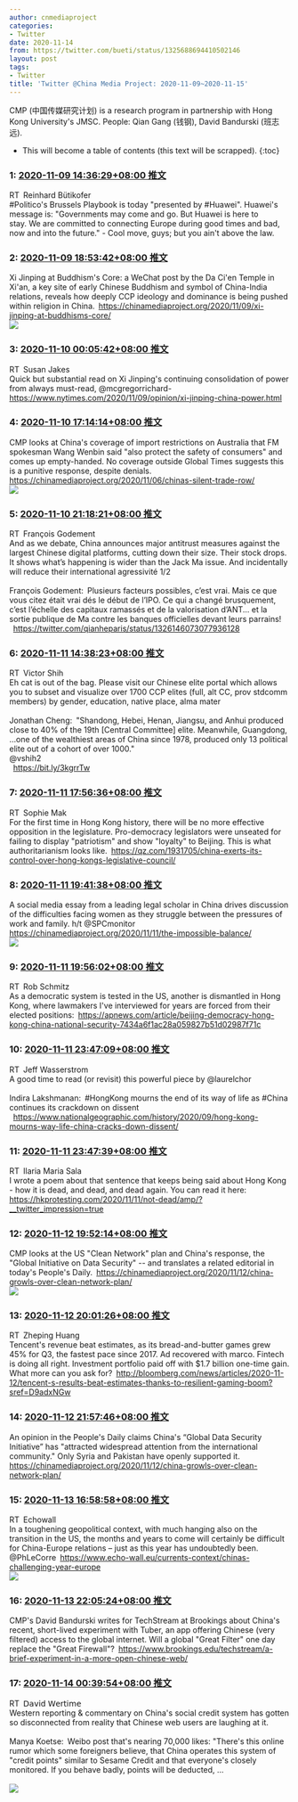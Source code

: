 ```yaml
---
author: cnmediaproject
categories:
- Twitter
date: 2020-11-14
from: https://twitter.com/bueti/status/1325688694410502146
layout: post
tags:
- Twitter
title: 'Twitter @China Media Project: 2020-11-09~2020-11-15'
---
```


CMP (中国传媒研究计划) is a research program in partnership with Hong Kong University's JMSC. People: Qian Gang (钱钢), David Bandurski (班志远). 

* This will become a table of contents (this text will be scrapped).
{:toc}

### 1: [2020-11-09 14:36:29+08:00 推文](https://twitter.com/bueti/status/1325688694410502146)

RT Reinhard Bütikofer<br>#Politico's Brussels Playbook is today "presented by #Huawei". Huawei's message is: "Governments may come and go. But Huawei is here to stay. We are committed to connecting Europe during good times and bad, now and into the future." - Cool move, guys; but you ain't above the law.

### 2: [2020-11-09 18:53:42+08:00 推文](https://twitter.com/cnmediaproject/status/1325753425741615104)

Xi Jinping at Buddhism's Core: a WeChat post by the Da Ci'en Temple in Xi'an, a key site of early Chinese Buddhism and symbol of China-India relations, reveals how deeply CCP ideology and dominance is being pushed within religion in China. <a href="https://chinamediaproject.org/2020/11/09/xi-jinping-at-buddhisms-core/" target="_blank" rel="noopener noreferrer">https://chinamediaproject.org/2020/11/09/xi-jinping-at-buddhisms-core/</a><br><img style src="https://pbs.twimg.com/media/EmYFmexXYAE5VdM?format=jpg&name=orig" referrerpolicy="no-referrer">

### 3: [2020-11-10 00:05:42+08:00 推文](https://twitter.com/susanjakes/status/1325831941145436160)

RT Susan Jakes<br>Quick but substantial read on Xi Jinping's continuing consolidation of power from always must-read, @mcgregorrichard- <a href="https://www.nytimes.com/2020/11/09/opinion/xi-jinping-china-power.html" target="_blank" rel="noopener noreferrer">https://www.nytimes.com/2020/11/09/opinion/xi-jinping-china-power.html</a>

### 4: [2020-11-10 17:14:14+08:00 推文](https://twitter.com/cnmediaproject/status/1326090781116030979)

CMP looks at China's coverage of import restrictions on Australia that FM spokesman Wang Wenbin said "also protect the safety of consumers" and comes up empty-handed. No coverage outside Global Times suggests this is a punitive response, despite denials. <a href="https://chinamediaproject.org/2020/11/06/chinas-silent-trade-row/" target="_blank" rel="noopener noreferrer">https://chinamediaproject.org/2020/11/06/chinas-silent-trade-row/</a><br><img style src="https://pbs.twimg.com/media/Emc3fheW8AAhlkx?format=jpg&name=orig" referrerpolicy="no-referrer">

### 5: [2020-11-10 21:18:21+08:00 推文](https://twitter.com/FGodement/status/1326152213220249600)

RT François Godement<br>And as we debate, China announces major antitrust measures against the largest Chinese digital platforms, cutting down their size. Their stock drops. It shows what’s happening is wider than the Jack Ma issue. And incidentally will reduce their international agressivité 1/2<br><br>François Godement: Plusieurs facteurs possibles, c’est vrai. Mais ce que vous citez était vrai dés le début de l’IPO. Ce qui a changé brusquement, c’est l’échelle des capitaux ramassés et de la valorisation d’ANT... et la sortie publique de Ma contre les banques officielles devant leurs parrains!<br> <a href="https://twitter.com/qianheparis/status/1326146073077936128" target="_blank" rel="noopener noreferrer">https://twitter.com/qianheparis/status/1326146073077936128</a>

### 6: [2020-11-11 14:38:23+08:00 推文](https://twitter.com/vshih2/status/1326413948565024769)

RT Victor Shih<br>Eh cat is out of the bag. Please visit our Chinese elite portal which allows you to subset and visualize over 1700 CCP elites (full, alt CC, prov stdcomm members) by gender, education, native place, alma mater<br><br>Jonathan Cheng: "Shandong, Hebei, Henan, Jiangsu, and Anhui produced close to 40% of the 19th [Central Committee] elite. Meanwhile, Guangdong, …one of the wealthiest areas of China since 1978, produced only 13 political elite out of a cohort of over 1000."<br>@vshih2<br> <a href="https://bit.ly/3kgrrTw" target="_blank" rel="noopener noreferrer">https://bit.ly/3kgrrTw</a>

### 7: [2020-11-11 17:56:36+08:00 推文](https://twitter.com/SophieMak1/status/1326463833083244544)

RT Sophie Mak<br>For the first time in Hong Kong history, there will be no more effective opposition in the legislature. Pro-democracy legislators were unseated for failing to display "patriotism" and show "loyalty" to Beijing. This is what authoritarianism looks like. <a href="https://qz.com/1931705/china-exerts-its-control-over-hong-kongs-legislative-council/" target="_blank" rel="noopener noreferrer">https://qz.com/1931705/china-exerts-its-control-over-hong-kongs-legislative-council/</a>

### 8: [2020-11-11 19:41:38+08:00 推文](https://twitter.com/cnmediaproject/status/1326490264278601728)

A social media essay from a leading legal scholar in China drives discussion of the difficulties facing women as they struggle between the pressures of work and family. h/t @SPCmonitor <a href="https://chinamediaproject.org/2020/11/11/the-impossible-balance/" target="_blank" rel="noopener noreferrer">https://chinamediaproject.org/2020/11/11/the-impossible-balance/</a><br><img style src="https://pbs.twimg.com/media/EmijpPEXUAA-bQ_?format=jpg&name=orig" referrerpolicy="no-referrer">

### 9: [2020-11-11 19:56:02+08:00 推文](https://twitter.com/rob_schmitz/status/1326493888014639107)

RT Rob Schmitz<br>As a democratic system is tested in the US, another is dismantled in Hong Kong, where lawmakers I've interviewed for years are forced from their elected positions: <a href="https://apnews.com/article/beijing-democracy-hong-kong-china-national-security-7434a6f1ac28a059827b51d02987f71c" target="_blank" rel="noopener noreferrer">https://apnews.com/article/beijing-democracy-hong-kong-china-national-security-7434a6f1ac28a059827b51d02987f71c</a>

### 10: [2020-11-11 23:47:09+08:00 推文](https://twitter.com/jwassers/status/1326552050952335367)

RT Jeff Wasserstrom<br>A good time to read (or revisit) this powerful piece by @laurelchor<br><br>Indira Lakshmanan: #HongKong mourns the end of its way of life as #China continues its crackdown on dissent<br> <a href="https://www.nationalgeographic.com/history/2020/09/hong-kong-mourns-way-life-china-cracks-down-dissent/" target="_blank" rel="noopener noreferrer">https://www.nationalgeographic.com/history/2020/09/hong-kong-mourns-way-life-china-cracks-down-dissent/</a>

### 11: [2020-11-11 23:47:39+08:00 推文](https://twitter.com/IlariaMariaSala/status/1326552174315282437)

RT Ilaria Maria Sala<br>I wrote a poem about that sentence that keeps being said about Hong Kong - how it is dead, and dead, and dead again. You can read it here: <a href="https://hkprotesting.com/2020/11/11/not-dead/amp/?__twitter_impression=true" target="_blank" rel="noopener noreferrer">https://hkprotesting.com/2020/11/11/not-dead/amp/?__twitter_impression=true</a>

### 12: [2020-11-12 19:52:14+08:00 推文](https://twitter.com/cnmediaproject/status/1326855319461523460)

CMP looks at the US "Clean Network" plan and China's response, the "Global Initiative on Data Security" -- and translates a related editorial in today's People's Daily. <a href="https://chinamediaproject.org/2020/11/12/china-growls-over-clean-network-plan/" target="_blank" rel="noopener noreferrer">https://chinamediaproject.org/2020/11/12/china-growls-over-clean-network-plan/</a><br><img style src="https://pbs.twimg.com/media/Emnv3ZBXUAAW7NF?format=jpg&name=orig" referrerpolicy="no-referrer">

### 13: [2020-11-12 20:01:26+08:00 推文](https://twitter.com/pingroma/status/1326857636118032384)

RT Zheping Huang<br>Tencent's revenue beat estimates, as its bread-and-butter games grew 45% for Q3, the fastest pace since 2017. Ad recovered with marco. Fintech is doing all right. Investment portfolio paid off with $1.7 billion one-time gain.<br>What more can you ask for? <a href="http://bloomberg.com/news/articles/2020-11-12/tencent-s-results-beat-estimates-thanks-to-resilient-gaming-boom?sref=D9adxNGw" target="_blank" rel="noopener noreferrer">http://bloomberg.com/news/articles/2020-11-12/tencent-s-results-beat-estimates-thanks-to-resilient-gaming-boom?sref=D9adxNGw</a>

### 14: [2020-11-12 21:57:46+08:00 推文](https://twitter.com/cnmediaproject/status/1326886911777120256)

An opinion in the People's Daily claims China's “Global Data Security Initiative” has "attracted widespread attention from the international community." Only Syria and Pakistan have openly supported it. <a href="https://chinamediaproject.org/2020/11/12/china-growls-over-clean-network-plan/" target="_blank" rel="noopener noreferrer">https://chinamediaproject.org/2020/11/12/china-growls-over-clean-network-plan/</a>

### 15: [2020-11-13 16:58:58+08:00 推文](https://twitter.com/projectechowall/status/1327174102923227136)

RT Echowall<br>In a toughening geopolitical context, with much hanging also on the transition in the US, the months and years to come will certainly be difficult for China-Europe relations – just as this year has undoubtedly been. @PhLeCorre <a href="https://www.echo-wall.eu/currents-context/chinas-challenging-year-europe" target="_blank" rel="noopener noreferrer">https://www.echo-wall.eu/currents-context/chinas-challenging-year-europe</a><br><img style src="https://pbs.twimg.com/media/EmsRysdW4AIR-EB?format=jpg&name=orig" referrerpolicy="no-referrer">

### 16: [2020-11-13 22:05:24+08:00 推文](https://twitter.com/cnmediaproject/status/1327251217383387137)

CMP's David Bandurski writes for TechStream at Brookings about China's recent, short-lived experiment with Tuber, an app offering Chinese (very filtered) access to the global internet. Will a global "Great Filter" one day replace the "Great Firewall"? <a href="https://www.brookings.edu/techstream/a-brief-experiment-in-a-more-open-chinese-web/" target="_blank" rel="noopener noreferrer">https://www.brookings.edu/techstream/a-brief-experiment-in-a-more-open-chinese-web/</a>

### 17: [2020-11-14 00:39:54+08:00 推文](https://twitter.com/dwertime/status/1327290099764117504)

RT 𝖣𝖺𝗏𝗂𝖽 𝖶𝖾𝗋𝗍𝗂𝗆𝖾<br>Western reporting & commentary on China's social credit system has gotten so disconnected from reality that Chinese web users are laughing at it.<br><br>Manya Koetse: Weibo post that's nearing 70,000 likes: "There's this online rumor which some foreigners believe, that China operates this system of "credit points" similar to Sesame Credit and that everyone's closely monitored. If you behave badly, points will be deducted, ...<br><br><img style src="https://pbs.twimg.com/media/EmswbuSXIAA5GjE?format=png&name=orig" referrerpolicy="no-referrer">

